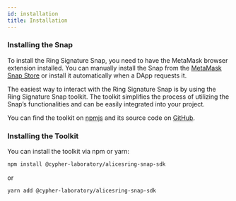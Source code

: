 ```yaml
---
id: installation
title: Installation
---
```


### Installing the Snap
To install the Ring Signature Snap, you need to have the MetaMask browser extension installed. You can manually install the Snap from the [MetaMask Snap Store](https://snaps.metamask.io/snap/npm/cypher-laboratory/alicesring-snap/) or install it automatically when a DApp requests it.

The easiest way to interact with the Ring Signature Snap is by using the Ring Signature Snap toolkit. The toolkit simplifies the process of utilizing the Snap’s functionalities and can be easily integrated into your project.

You can find the toolkit on [npmjs](https://www.npmjs.com/package/@cypher-laboratory/alicesring-snap-sdk) and its source code on [GitHub](https://github.com/Cypher-Laboratory/Alice-s-Ring-snap-toolkit).

### Installing the Toolkit

You can install the toolkit via npm or yarn:

```sh
npm install @cypher-laboratory/alicesring-snap-sdk
```

or

```sh
yarn add @cypher-laboratory/alicesring-snap-sdk
```
